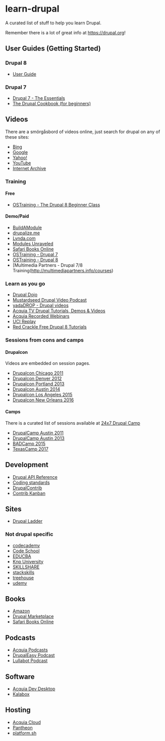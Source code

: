 # learn-drupal

A curated list of stuff to help you learn Drupal.

Remember there is a lot of great info at https://drupal.org!

## User Guides (Getting Started)

### Drupal 8
* [User Guide](https://www.drupal.org/project/user_guide)

### Drupal 7
* [Drupal 7 - The Essentials](https://www.drupal.org/documentation/the-essentials-7)
* [The Drupal Cookbook (for beginners)](https://www.drupal.org/documentation/customization/tutorials/beginners-cookbook)

## Videos

There are a smörgåsbord of videos online, just search for drupal on any of these sites:
* [Bing](http://www.bing.com/videos/search?q=drupal&go=Search)
* [Google](https://www.google.com/search?tbm=vid&hl=en&source=hp&biw=&bih=&q=drupal&oq=drupal)
* [Yahoo!](http://video.search.yahoo.com/search/video?fr2=sb-top-video.search.yahoo.com&p=drupal&ei=UTF-8&iscqry=&fr=sfp)
* [YouTube](https://www.youtube.com/results?search_query=drupal)
* [Internet Archive](https://archive.org/search.php?query=drupal)

### Training

#### Free

* [OSTraining - The Drupal 8 Beginner Class](https://www.youtube.com/playlist?list=PLtaXuX0nEZk9MKY_ClWcPkGtOEGyLTyCO)

#### Demo/Paid

* [BuildAModule](http://buildamodule.com)
* [drupalize.me](http://drupalize.me)
* [Lynda.com](http://www.lynda.com/Drupal-training-tutorials/186-0.html)
* [Modules Unraveled](https://modulesunraveled.com)
* [Safari Books Online](https://www.safaribooksonline.com/search/?query=drupal&sort=relevance&formats=video&highlight=true&is_academic_institution_account=false&extended_publisher_data=true&include_orioles=true&source=user)
* [OSTraining - Drupal 7](https://www.ostraining.com/classes/drupal/)
* [OSTraining - Drupal 8](https://www.ostraining.com/classes/drupal-8/)
* [Multimedia Partners - Drupal 7/8 Training(http://multimediapartners.info/courses)


### Learn as you go

* [Drupal Dojo](http://drupaldojo.com)
* [Mustardseed Drupal Video Podcast](http://mustardseedmedia.com/podcast)
* [yadaDROP - Drupal videos](http://yadadrop.com/drupal-video)
* [Acquia TV Drupal Tutorials, Demos & Videos](http://www.acquia.com/resources/tv)
* [Acquia Recorded Webinars](http://www.acquia.com/resources/recorded_webinars)
* [UCI Replay](http://replay.uci.edu/clients/drupal/?P=*.html)
* [Red Crackle Free Drupal 8 Tutorials](http://redcrackle.com/blog/drupal-8/free-tutorials-list)

### Sessions from cons and camps

#### Drupalcon

Videos are embedded on session pages.

* [Drupalcon Chicago 2011](https://archive.org/search.php?query=Drupalcon%20Chicago)
* [Drupalcon Denver 2012](http://archive.org/search.php?query=subject%3A%22DrupalCon+Denver%22)
* [Drupalcon Portland 2013](https://archive.org/search.php?query=Drupalcon%20Portland)
* [Drupalcon Austin 2014](https://austin2014.drupal.org/schedule.html)
* [Drupalcon Los Angeles 2015](https://events.drupal.org/losangeles2015/sessions/accepted)
* [Drupalcon New Orleans 2016](https://events.drupal.org/neworleans2016/sessions/accepted)

#### Camps

There is a curated list of sessions available at [24x7 Drupal Camp](http://www.drupalcamp24x7.org/)

* [DrupalCamp Austin 2011](http://2011.drupalcampaustin.org/schedule/sessions)
* [DrupalCamp Austin 2013](http://2013.drupalcampaustin.org/news/drupalcamp-austin-videos/)
* [BADCamp 2015](https://www.youtube.com/playlist?list=PLY-mQxqgVZ1y4KUsRMu0hMrCWrfrbs3GB)
* [TexasCamp 2017](http://2017.texascamp.org/)

## Development

* [Drupal API Reference](https://api.drupal.org/api/drupal)
* [Coding standards](https://www.drupal.org/docs/develop/standards)
* [DrupalContrib](http://www.drupalcontrib.org/api/drupal)
* [Contrib Kanban](https://contribkanban.com/browse)

## Sites

* [Drupal Ladder](http://drupalladder.org)

### Not drupal specific

* [codecademy](https://www.codecademy.com/)
* [Code School](https://www.codeschool.com/)
* [EDUCBA](https://www.educba.com/)
* [Knp University](http://knpuniversity.com/)
* [SKILLSHARE](https://www.skillshare.com/)
* [stackskills](https://stackskills.com/)
* [treehouse](https://teamtreehouse.com/)
* [udemy](https://www.udemy.com/)

## Books

* [Amazon](https://www.amazon.com/s/ref=nb_sb_noss_1/151-6731102-1199211?url=search-alias%3Dstripbooks&field-keywords=drupal)
* [Drupal Marketplace](https://www.drupal.org/books)
* [Safari Books Online](https://www.safaribooksonline.com/search/?query=drupal&sort=relevance&formats=book&highlight=true&is_academic_institution_account=false&extended_publisher_data=true&include_orioles=true&source=user)

## Podcasts

* [Acquia Podcasts](https://dev.acquia.com/learn?type_1=podcast)
* [DrupalEasy Podcast](https://www.drupaleasy.com/podcast)
* [Lullabot Podcast](https://www.lullabot.com/podcasts/drupalizeme-podcast)

## Software

* [Acquia Dev Desktop](http://www.acquia.com/products-services/dev-desktop)
* [Kalabox](http://www.kalabox.io/)

## Hosting

* [Acquia Cloud](https://www.acquia.com/products-services/acquia-cloud)
* [Pantheon](https://pantheon.io/)
* [platform.sh](https://platform.sh/)
